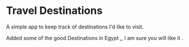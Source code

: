 # Travel Destinations

A simple app to keep track of destinations I'd like to visit.

Added some of the good Destinations in Egypt ,, I am sure you will like it .
